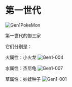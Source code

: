 # 第一世代

![Gen1PokeMon](/images/PokeMons/InitialPokeMon/gen1.jpg)

第一世代的御三家

它们分别是：

火属性：小火龙
![Gen1-004](/images/PokeMons/Gen1/004.gif)

水属性：杰尼龟
![Gen1-007](/images/PokeMons/Gen1/007.gif)

草属性：妙蛙种子
![Gen1-001](/images/PokeMons/Gen1/001.gif)
